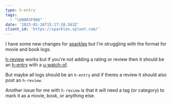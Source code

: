 ```yaml
---
type: h-entry
tags:
  - "\U0001F986"
date: '2023-01-26T15:17:28.563Z'
client_id: 'https://sparkles.sploot.com/'
---
```

I have some new changes for [sparkles](https://sparkles.sploot.com) but I'm struggling with the format for movie and book logs.

[h-review](http://microformats.org/wiki/h-review) works but if you're not adding a rating or review then it should be an [h-entry](http://microformats.org/wiki/h-entry) with a [u-watch-of](https://github.com/microformats/h-entry/issues/17).

But maybe all logs should be an `h-entry` and if theres a review it should also post an `h-review`.

Another issue for me with `h-review` is that it will need a tag (or category) to mark it as a movie, book, or anything else.
